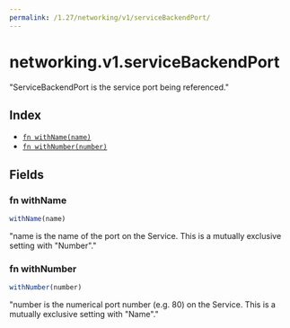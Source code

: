 ```yaml
---
permalink: /1.27/networking/v1/serviceBackendPort/
---
```


# networking.v1.serviceBackendPort

"ServiceBackendPort is the service port being referenced."

## Index

* [`fn withName(name)`](#fn-withname)
* [`fn withNumber(number)`](#fn-withnumber)

## Fields

### fn withName

```ts
withName(name)
```

"name is the name of the port on the Service. This is a mutually exclusive setting with \"Number\"."

### fn withNumber

```ts
withNumber(number)
```

"number is the numerical port number (e.g. 80) on the Service. This is a mutually exclusive setting with \"Name\"."